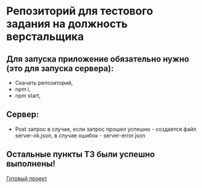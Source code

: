 # Репозиторий  для тестового задания на должность верстальщика

## Для запуска приложение обязательно нужно (это для запуска сервера): 
- Скачать репозиторий,
- npm i,
- npm start,

## Сервер:
- Post запрос
в случае, если запрос прошел успешно - создается файл server-ok.json, в случае ошибок - server-error.json

## Остальные пункты ТЗ были успешно выполнены!

[Готовый проект](https://n1ckwhite.github.io/test-1/)
